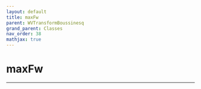 ```yaml
---
layout: default
title: maxFw
parent: WVTransformBoussinesq
grand_parent: Classes
nav_order: 38
mathjax: true
---
```


#  maxFw




---


